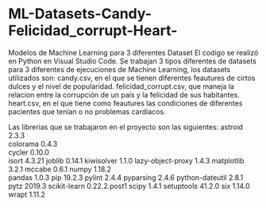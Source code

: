 # ML-Datasets-Candy-Felicidad_corrupt-Heart-
Modelos de Machine Learning para 3 diferentes Dataset
El codigo se realizó en Python en Visual Studio Code.
Se trabajan 3 tipos diferentes de datasets para 3 diferentes de ejecuciones de Machine Learning, los datasets utilizados son:
candy.csv, en el que se tienen diferentes feautures de cirtos dulces y el nivel de popularidad.
felicidad_corrupt.csv, que maneja la relacion entre la corrupción de un país y la felicidad de sus habitantes.
heart.csv, en el que tiene como feautures las condiciones de diferentes pacientes que tenían o no problemas cardiacos.

Las librerias que se trabajaron en el proyecto son las siguientes:
astroid           2.3.3       
colorama          0.4.3       
cycler            0.10.0      
isort             4.3.21
joblib            0.14.1
kiwisolver        1.1.0
lazy-object-proxy 1.4.3
matplotlib        3.2.1
mccabe            0.6.1
numpy             1.18.2      
pandas            1.0.3
pip               19.2.3
pylint            2.4.4
pyparsing         2.4.6
python-dateutil   2.8.1
pytz              2019.3
scikit-learn      0.22.2.post1
scipy             1.4.1
setuptools        41.2.0
six               1.14.0
wrapt             1.11.2
